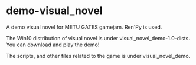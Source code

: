 # demo-visual_novel
A demo visual novel for METU GATES gamejam.
Ren'Py is used.

The Win10 distribution of visual novel is under visual_novel_demo-1.0-dists. You can download and play the demo!

The scripts, and other files related to the game is under visual_novel_demo.
